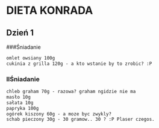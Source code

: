 # DIETA KONRADA
## Dzień 1 
###Śniadanie
```md 
omlet owsiany 100g
cukinia z grilla 120g - a kto wstanie by to zrobic? :P
``` 
### IIŚniadanie
```md
chleb graham 70g - razowa? graham ngidzie nie ma
masło 10g
sałata 10g
papryka 100g
ogórek kiszony 60g - a moze byc zwykly?
schab pieczony 30g - 30 gramow.. 30 ? :P Plaser czegos.
